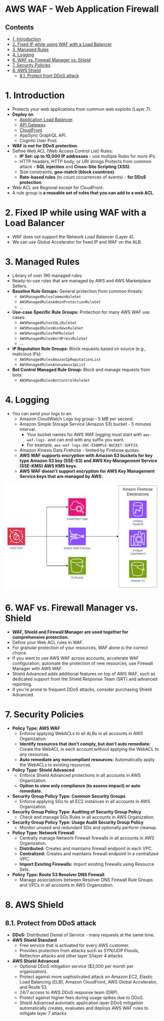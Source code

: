 # AWS WAF - Web Application Firewall <!-- omit in toc -->

## Contents <!-- omit in toc -->

- [1. Introduction](#1-introduction)
- [2. Fixed IP while using WAF with a Load Balancer](#2-fixed-ip-while-using-waf-with-a-load-balancer)
- [3. Managed Rules](#3-managed-rules)
- [4. Logging](#4-logging)
- [6. WAF vs. Firewall Manager vs. Shield](#6-waf-vs-firewall-manager-vs-shield)
- [7. Security Policies](#7-security-policies)
- [8. AWS Shield](#8-aws-shield)
  - [8.1. Protect from DDoS attack](#81-protect-from-ddos-attack)

# 1. Introduction

- Protects your web applications from common web exploits (Layer 7).
- **Deploy on**
  - [Application Load Balancer](/Compute/AWS%20ELB.md).
  - [API Gateway](/Networking%20&%20Content%20Delivery/AWS%20API%20Gateway.md).
  - [CloudFront](/Networking%20&%20Content%20Delivery/AWS%20CloudFront.md).
  - AppSync GraphQL API.
  - Cognito User Pool.
- **WAF is not for DDoS protection.**
- Define Web ACL (Web Access Control List) Rules:
  - **IP Set: up to 10,000 IP addresses** - use multiple Rules for more IPs.
  - HTTP headers, HTTP body, or URI strings Protects from common attack - **SQL injection** and **Cross-Site Scripting (XSS)**.
  - Size constraints, **geo-match (block countries)**.
  - **Rate-based rules** (to count occurrences of events) - **for DDoS protection**.
- Web ACL are Regional except for CloudFront.
- A rule group is **a reusable set of rules that you can add to a web ACL**.

# 2. Fixed IP while using WAF with a Load Balancer

- WAF does not support the Network Load Balancer (Layer 4).
- We can use Global Accelerator for fixed IP and WAF on the ALB.

# 3. Managed Rules

- Library of over 190 managed rules.
- Ready-to-use rules that are managed by AWS and AWS Marketplace Sellers.
- **Baseline Rule Groups:** General protection from common threats:
  - `AWSManagedRulesCommonRuleSet`
  - `AWSManagedRulesAdminProtectionRuleSet`
  - ...
- **Use-case Specific Rule Groups:** Protection for many AWS WAF use cases:
  - `AWSManagedRulesSQLiRuleSet`
  - `AWSManagedRulesWindowsRuleSet`
  - `AWSManagedRulesPHPRuleSet`
  - `AWSManagedRulesWordPressRuleSet`
  - ...
- **IP Reputation Rule Groups:** Block requests based on source (e.g., malicious IPs):
  - `AWSManagedRulesAmazonIpReputationList`
  - `AWSManagedRulesAnonymousIpList`
- **Bot Control Managed Rule Group:** Block and manage requests from bots:
  - `AWSManagedRulesBotControlRuleSet`

# 4. Logging

- You can send your logs to an:
  - Amazon CloudWatch Logs log group - 5 MB per second.
  - Amazon Simple Storage Service (Amazon S3) bucket - 5 minutes interval.
    - Your bucket names for AWS WAF logging must start with `aws-waf-logs-` and can end with any suffix you want.
    - For example, `aws-waf-logs-DOC-EXAMPLE-BUCKET-SUFFIX`.
  - Amazon Kinesis Data Firehose - limited by Firehose quotas.
  - **AWS WAF supports encryption with Amazon S3 buckets for key type Amazon S3 key (SSE-S3) and AWS Key Management Service (SSE-KMS) AWS KMS keys.**
  - **AWS WAF doesn't support encryption for AWS Key Management Service keys that are managed by AWS.**

![AWS WAF Integrations](/Images/AWSWAFIntegrations.png)

# 6. WAF vs. Firewall Manager vs. Shield

- **WAF, Shield and Firewall Manager are used together for comprehensive protection.**
- Define your Web ACL rules in WAF.
- For granular protection of your resources, WAF alone is the correct choice.
- If you want to use AWS WAF across accounts, accelerate WAF configuration, automate the protection of new resources, use Firewall Manager with AWS WAF.
- Shield Advanced adds additional features on top of AWS WAF, such as dedicated support from the Shield Response Team (SRT) and advanced reporting.
- If you're prone to frequent DDoS attacks, consider purchasing Shield Advanced.

# 7. Security Policies

- **Policy Type: AWS WAF**
  - Enforce applying WebACLs to all ALBs in all accounts in AWS Organization.
  - **Identify resources that don't comply, but don't auto remediate:** Create the WebACL in each account without applying the WebACL to any resources.
  - **Auto remediate any noncompliant resources:** Automatically apply the WebACLs to existing resources.
- **Policy Type: Shield Advanced**
  - Enforce Shield Advanced protections in all accounts in AWS Organization.
  - **Option to view only compliance (to assess impact) or auto remediate.**
- **Security Group Policy Type: Common Security Groups**
  - Enforce applying SGs to all EC2 instances in all accounts in AWS Organization.
- **Security Group Policy Type: Auditing of Security Group Policy**
  - Check and manage SGs Rules in all accounts in AWS Organization.
- **Security Group Policy Type: Usage Audit Security Group Policy**
  - Monitor unused and redundant SGs and optionally perform cleanup.
- **Policy Type: Network Firewall**
  - Centrally manage Network Firewall firewalls in all accounts in AWS Organization.
  - **Distributed:** Creates and maintains firewall endpoint in each VPC.
  - **Centralized:** Creates and maintains firewall endpoint in a centralized VPC.
  - **Import Existing Firewalls:** Import existing firewalls using Resource Sets.
- **Policy Type: Route 53 Resolver DNS Firewall**
  - Manage associations between Resolver DNS Firewall Rule Groups and VPCs in all accounts in AWS Organization.

# 8. AWS Shield

## 8.1. Protect from DDoS attack

- **DDoS:** Distributed Denial of Service - many requests at the same time.
- **AWS Shield Standard**
  - Free service that is activated for every AWS customer.
  - Provides protection from attacks such as SYN/UDP Floods, Reflection attacks and other layer 3/layer 4 attacks.
- **AWS Shield Advanced**
  - Optional DDoS mitigation service ($3,000 per month per organization).
  - Protect against more sophisticated attack on Amazon EC2, Elastic Load Balancing (ELB), Amazon CloudFront, AWS Global Accelerator, and Route 53.
  - 24/7 access to AWS DDoS response team (DRP).
  - Protect against higher fees during usage spikes due to DDoS.
  - Shield Advanced automatic application layer DDoS mitigation automatically creates, evaluates and deploys AWS WAF rules to mitigate layer 7 attacks.
